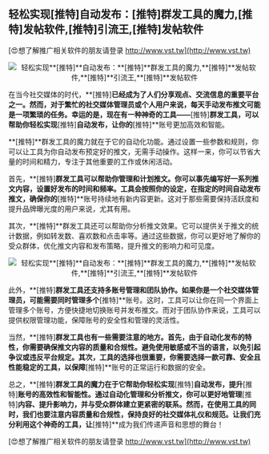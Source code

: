 ## **轻松实现**[推特]**自动发布：**[推特]**群发工具的魔力,**[推特]**发帖软件,**[推特]**引流王,**[推特]**发帖软件**

[😍想了解推广相关软件的朋友请登录 http://www.vst.tw](http://www.vst.tw)

 <center><img src="https://vst.tw/MP4/tuiguang/png/6.png" alt="轻松实现**[推特]**自动发布：**[推特]**群发工具的魔力,**[推特]**发帖软件,**[推特]**引流王,**[推特]**发帖软件"></center>

在当今社交媒体的时代，**[推特]**已经成为了人们分享观点、交流信息的重要平台之一。然而，对于繁忙的社交媒体管理员或个人用户来说，每天手动发布推文可能是一项繁琐的任务。幸运的是，现在有一种神奇的工具——**[推特]**群发工具，可以帮助你轻松实现**[推特]**自动发布，让你的**[推特]**账号更加高效和智能。

**[推特]**群发工具的魔力就在于它的自动化功能。通过设置一些参数和规则，你可以让工具为你自动发布预定好的推文，无需手动操作。这样一来，你可以节省大量的时间和精力，专注于其他重要的工作或休闲活动。

首先，**[推特]**群发工具可以帮助你管理和计划推文。你可以事先编写好一系列推文内容，设置好发布的时间和频率。工具会按照你的设定，在指定的时间自动发布推文，确保你的**[推特]**账号持续地有新内容更新。这对于那些需要保持活跃度和提升品牌曝光度的用户来说，尤其有用。

其次，**[推特]**群发工具还可以帮助你分析推文效果。它可以提供关于推文的统计数据，例如转发数、喜欢数和点击率等。通过这些数据，你可以更好地了解你的受众群体，优化推文内容和发布策略，提升推文的影响力和可见度。

 <center><img src="https://vst.tw/MP4/tuiguang/png/3.png" alt="轻松实现**[推特]**自动发布：**[推特]**群发工具的魔力,**[推特]**发帖软件,**[推特]**引流王,**[推特]**发帖软件"></center>

此外，**[推特]**群发工具还支持多账号管理和团队协作。如果你是一个社交媒体管理员，可能需要同时管理多个**[推特]**账号。这时，工具可以让你在同一个界面上管理多个账号，方便快捷地切换账号并发布推文。而对于团队协作来说，工具可以提供权限管理功能，保障账号的安全性和管理的灵活性。

当然，**[推特]**群发工具也有一些需要注意的地方。首先，由于自动化发布的特性，你需要确保推文内容的质量和合规性。避免使用敏感或不当的语言，以免引起争议或违反平台规定。其次，工具的选择也很重要，你需要选择一款可靠、安全且性能稳定的工具，以保障**[推特]**账号的正常运行和数据的安全。

总之，**[推特]**群发工具的魔力在于它帮助你轻松实现**[推特]**自动发布，提升**[推特]**账号的高效性和智能性。通过自动化管理和分析推文，你可以更好地管理**[推特]**内容、提升影响力，并与受众群体建立更紧密的联系。然而，在使用工具的同时，我们也要注意内容质量和合规性，保持良好的社交媒体礼仪和规范。让我们充分利用这个神奇的工具，让**[推特]**成为我们传递声音和思想的舞台！

[😍想了解推广相关软件的朋友请登录 http://www.vst.tw](http://www.vst.tw)



